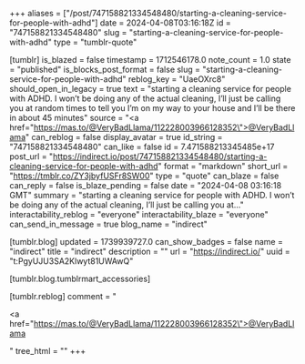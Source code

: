 +++
aliases = ["/post/747158821334548480/starting-a-cleaning-service-for-people-with-adhd"]
date = 2024-04-08T03:16:18Z
id = "747158821334548480"
slug = "starting-a-cleaning-service-for-people-with-adhd"
type = "tumblr-quote"

[tumblr]
is_blazed = false
timestamp = 1712546178.0
note_count = 1.0
state = "published"
is_blocks_post_format = false
slug = "starting-a-cleaning-service-for-people-with-adhd"
reblog_key = "UaeOXrc8"
should_open_in_legacy = true
text = "starting a cleaning service for people with ADHD. I won’t be doing any of the actual cleaning, I’ll just be calling you at random times to tell you I’m on my way to your house and I’ll be there in about 45 minutes"
source = "<a href=\"https://mas.to/@VeryBadLlama/112228003966128352\">@VeryBadLlama</a>"
can_reblog = false
display_avatar = true
id_string = "747158821334548480"
can_like = false
id = 7.471588213345485e+17
post_url = "https://indirect.io/post/747158821334548480/starting-a-cleaning-service-for-people-with-adhd"
format = "markdown"
short_url = "https://tmblr.co/ZY3jbyfUSFr8SW00"
type = "quote"
can_blaze = false
can_reply = false
is_blaze_pending = false
date = "2024-04-08 03:16:18 GMT"
summary = "starting a cleaning service for people with ADHD. I won’t be doing any of the actual cleaning, I’ll just be calling you at..."
interactability_reblog = "everyone"
interactability_blaze = "everyone"
can_send_in_message = true
blog_name = "indirect"

[tumblr.blog]
updated = 1739939727.0
can_show_badges = false
name = "indirect"
title = "indirect"
description = ""
url = "https://indirect.io/"
uuid = "t:PgyUJU3SA2Klwyt81UWAwQ"

[tumblr.blog.tumblrmart_accessories]

[tumblr.reblog]
comment = "<p><a href=\"https://mas.to/@VeryBadLlama/112228003966128352\">@VeryBadLlama</a></p>"
tree_html = ""
+++
